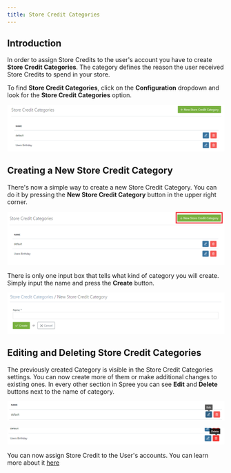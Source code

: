 ```yaml
---
title: Store Credit Categories
---
```


## Introduction

In order to assign Store Credits to the user's account you have to create **Store Credit Categories**. The category defines the reason the user received Store Credits to spend in your store.

To find **Store Credit Categories**, click on the **Configuration** dropdown and look for the **Store Credit Categories** option.

![Store Credit Categories](../../../images/user/config/store_credit_categories.jpg)

## Creating a New Store Credit Category

There's now a simple way to create a new Store Credit Category. You can do it by pressing the **New Store Credit Category** button in the upper right corner.

![New SC Category](../../../images/user/config/new_sc_category.jpg)

There is only one input box that tells what kind of category you will create. Simply input the name and press the **Create** button.

![New SC Category Name](../../../images/user/config/new_sc_category_name.jpg)

## Editing and Deleting Store Credit Categories

The previously created Category is visible in the Store Credit Categories settings. You can now create more of them or make additional changes to existing ones.
In every other section in Spree you can see **Edit** and **Delete** buttons next to the name of category.

![Category Edit](../../../images/user/config/category_edit_icon.jpg)

![Category Delete](../../../images/user/config/category_delete_icon.jpg)

You can now assign Store Credit to the User's accounts. You can learn more about it [here](/user/users/editing_users.html)
